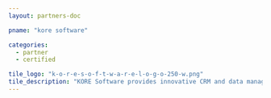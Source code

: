 ```yaml
---
layout: partners-doc

pname: "kore software"

categories: 
  - partner
  - certified

tile_logo: "k-o-r-e-s-o-f-t-w-a-r-e-l-o-g-o-250-w.png"
tile_description: "KORE Software provides innovative CRM and data management products that drive sales, streamline processes and provide organizational insights for sports, media and entertainment companies. KORE ProSports TicketingTM integrates Ticketmaster data with fencesitter scoring, touchpoint tracking, pipeline management and fan profiles to provide robust segmentation, campaign management and reporting"
---
```



